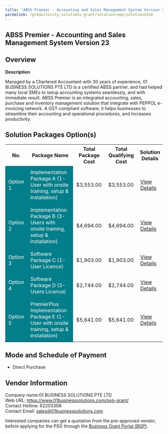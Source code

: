 ```yaml
---
title: 'ABSS Premier - Accounting and Sales Management System Version 23'
permalink: /productivity-solutions-grant/solutionrepo/solution3310
---
```


## ABSS Premier - Accounting and Sales Management System Version 23

## Overview

**Description**

Managed by a Chartered Accountant with 30 years of experience, 01 BUSINESS SOLUTIONS PTE LTD is a certified ABSS partner, and had helped many local SMEs to setup accounting systems seamlessly, and with immediate result. ABSS Premier is an integrated accounting, sales, purchase and inventory management solution that integrate with PEPPOL e-invoicing network. A GST-compliant software, it helps businesses to streamline their accounting and operational procedures, and increases productivity.

## Solution Packages Option(s)

<table>
<tr>
<th><b>No.</b></th>
<th><b>Package Name</b></th>
<th><b>Total Package Cost</b></th>
<th><b>Total Qualifying Cost</b></th>
<th><b>Solution Details</b></th>
</tr>
<tr>
<td style='padding: 10px; background-color: #037E8A; color: #FFFFFF;'>Option 1</td>
<td style='padding: 10px; background-color: #037E8A; color: #FFFFFF;'>Implementation Package A (1-User with onsite training, setup & installation)</td>
<td style='padding: 10px;'>$3,553.00</td>
<td style='padding: 10px;'>$3,553.00</td>
<td style='padding: 10px;'><a href='/images/psg/01_Business_Desensitised_Annex_3__Part_1.pdf' target='_blank'>View Details</a></td>
</tr>
<tr>
<td style='padding: 10px; background-color: #037E8A; color: #FFFFFF;'>Option 2</td>
<td style='padding: 10px; background-color: #037E8A; color: #FFFFFF;'>Implementation Package B (3-Users with onsite training, setup & installation)</td>
<td style='padding: 10px;'>$4,694.00</td>
<td style='padding: 10px;'>$4,694.00</td>
<td style='padding: 10px;'><a href='/images/psg/01_Business_Desensitised_Annex_3__Part_2.pdf' target='_blank'>View Details</a></td>
</tr>
<tr>
<td style='padding: 10px; background-color: #037E8A; color: #FFFFFF;'>Option 3</td>
<td style='padding: 10px; background-color: #037E8A; color: #FFFFFF;'>Software Package C (1-User Licence)</td>
<td style='padding: 10px;'>$1,903.00</td>
<td style='padding: 10px;'>$1,903.00</td>
<td style='padding: 10px;'><a href='/images/psg/01_Business_Desensitised_Annex_3__Part_3.pdf' target='_blank'>View Details</a></td>
</tr>
<tr>
<td style='padding: 10px; background-color: #037E8A; color: #FFFFFF;'>Option 4</td>
<td style='padding: 10px; background-color: #037E8A; color: #FFFFFF;'>Software Package D (3-Users Licence)</td>
<td style='padding: 10px;'>$2,744.00</td>
<td style='padding: 10px;'>$2,744.00</td>
<td style='padding: 10px;'><a href='/images/psg/01_Business_Desensitised_Annex_3__Part_4.pdf' target='_blank'>View Details</a></td>
</tr>
<tr>
<td style='padding: 10px; background-color: #037E8A; color: #FFFFFF;'>Option 5</td>
<td style='padding: 10px; background-color: #037E8A; color: #FFFFFF;'>PremierPlus Implementation Package E (1-User with onsite training, setup & installation)</td>
<td style='padding: 10px;'>$5,641.00</td>
<td style='padding: 10px;'>$5,641.00</td>
<td style='padding: 10px;'><a href='/images/psg/01_Business_Desensitised_Annex_3__Part_5.pdf' target='_blank'>View Details</a></td>
</tr>
</table>

## Mode and Schedule of Payment

 - Direct Purchase

## Vendor Information

 Company name:01 BUSINESS SOLUTIONS PTE LTD<br>Web URL: https://www.01businesssolutions.com/psg-grant/ <br>Contact Hotline: 62203306 <br>Contact Email: sales@01businesssolutions.com 

Interested companies can get a quotation from the pre-approved vendor, before applying for the PSG through the <a href='https://www.businessgrants.gov.sg/' target='_blank' rel='noopener'>Business Grant Portal (BGP)</a>.

<script src="/jquery/resize-tables.js"></script>
